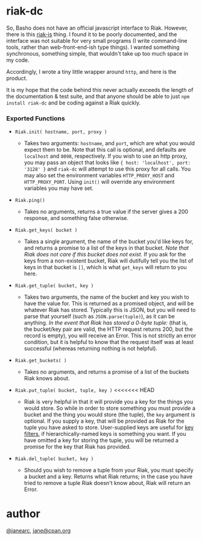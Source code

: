 riak-dc
=======

So, Basho does not have an official javascript interface to Riak. However, there
is this [riak-js](http://riakjs.com/) thing. I found it to be poorly documented,
and the interface was not suitable for very small programs (I write command-line
tools, rather than web-front-end-ish type things). I wanted something
synchronous, something simple, that wouldn't take up too much space in my code.

Accordingly, I wrote a tiny little wrapper around `http`, and here is the product.

It is my hope that the code behind this never actually exceeds the length of the
documentation & test suite, and that anyone should be able to just
`npm install riak-dc` and be coding against a Riak quickly.

### Exported Functions

* `Riak.init( hostname, port, proxy )`
  - Takes two arguments: `hostname`, and `port`, which are what you would
  expect them to be. Note that this call is optional, and defaults are `localhost`
  and `8098`, respectively. If you wish to use an http proxy, you may pass an
  object that looks like `{ host: 'localhost', port: '3128' }` and `riak-dc`
  will attempt to use this proxy for all calls. You may also set the
  environment variables `HTTP_PROXY_HOST` and `HTTP_PROXY_PORT`. Using `init()`
  will override any environment variables you may have set.

* `Riak.ping()`
  - Takes no arguments, returns a true value if the server gives a 200 response,
  and something false otherwise.

* `Riak.get_keys( bucket )`
  - Takes a single argument, the name of the bucket you'd like keys
  for, and returns a promise to a list of the keys in that bucket.
  *Note that Riak does not care if this bucket does not exist.* If you ask for
  the keys from a non-existent bucket, Riak will dutifully tell you the list of
  keys in that bucket is `[]`, which is what `get_keys` will return to you here.

* `Riak.get_tuple( bucket, key )`
  - Takes two arguments, the name of the bucket and key you wish to
  have the value for. This is returned as a promised object, and will be whatever
  Riak has stored. Typically this is JSON, but you will need to parse that
  yourself (such as `JSON.parse(tuple)`), as it can be anything.
  *In the event that Riak has stored a 0-byte tuple:* (that is, the bucket/key pair
  are valid, the HTTP request returns 200, but the record is empty), you will
  receive an Error. This is not strictly an error condition, but it is helpful to
  know that the request itself was at least successful (whereas returning nothing
  is not helpful).

* `Riak.get_buckets( )`
  - Takes no arguments, and returns a promise of a list of the
  buckets Riak knows about.

* `Riak.put_tuple( bucket, tuple, key )`
<<<<<<< HEAD
  - Riak is very helpful in that it will provide you a key for the things you would
  store. So while in order to store something you must provide a bucket and the
  thing you would store (the tuple), the `key` argument is optional. If you supply
  a key, that will be provided as Riak for the tuple you have asked to store.
  User-supplied keys are useful for [key filters](http://docs.basho.com/riak/latest/dev/using/keyfilters/),
  if hierarchically-named keys is something you want.
  If you have omitted a key for storing the tuple, you will be returned a promise
  for the key that Riak has provided.

* `Riak.del_tuple( bucket, key )`
  - Should you wish to remove a tuple from your Riak, you must specify a bucket and
  a key. Returns what Riak returns; in the case you have tried to remove a tuple
  Riak doesn't know about, Riak will return an Error.

author
====

[@janearc](https://github.com/janearc), jane@cpan.org
